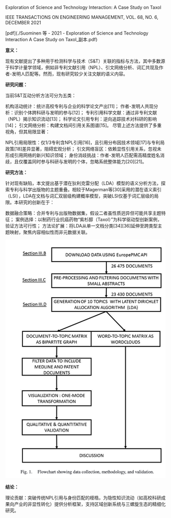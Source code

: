 Exploration of Science and Technology Interaction:  A Case Study on Taxol

IEEE TRANSACTIONS ON ENGINEERING MANAGEMENT, VOL. 68, NO. 6, DECEMBER 2021

[pdf](./Suominen 等 - 2021 - Exploration of Science and Technology Interaction A Case Study on Taxol_副本.pdf)  

**意义：**  

现有文献提出了多种用于检测科学与技术（S&T）关联的指标与方法，其中多数源于科学计量学领域，例如非专利文献引用（NPL）、引文网络分析、词汇共现及作者-发明人匹配等。然而，现有研究较少关注文献的语义内容。


**研究问题：** 

当前S&T互动分析方法可分为五类：

机构活动统计：统计高校专利与企业的科学论文产出[11]；
作者-发明人共现分析：识别个体跨科研与发明的参与[12]；
专利引用科学文献：通过非专利文献（NPL）揭示知识流动[13]；
科学论文引用专利：逆向追踪技术对科研的影响[14]；
引文网络分析：构建文档间引用关系图谱[15]。
尽管上述方法提供了多重视角，但其局限显著：

NPL引用局限性：仅1/3专利含NPL引用[16]，且引用分布因技术领域[17]与专利局政策[18]差异显著，阻碍宏观分析；
引文网络盲区：依赖显性引用关系，忽视未形成引用网络的新兴知识领域；
身份消歧挑战：作者-发明人匹配需高精度姓名消歧，且仅覆盖同时参与科研与发明的个体，忽略系统整体能力[20][21]。

**研究方法：**

针对现有缺陷，本文提出基于潜在狄利克雷分配（LDA）模型的语义分析方法，探索专利与科学出版物的主题重叠。相较于Magerman等[30]采用的潜在语义索引（LSI），LDA在文档与词汇双层级构建概率模型，突破LSI仅基于词汇层级的局限。本研究的创新在于：

数据融合策略：合并专利与出版物数据集，假设二者虽性质迥异但可能共享主题特征；
案例选择：以制药行业抗癌药物“紫杉醇（Taxol）”为科学驱动型创新案例，验证方法可行性；
方法论扩展：将LDA从单一文档分类[34][36]延伸至跨类型主题映射，聚焦内容相似性而非元数据关联。


![截屏2025-03-24 22.00.04.png](%E6%88%AA%E5%B1%8F2025-03-24%2022.00.04.png)

**结论：** 

理论贡献：突破传统NPL引用与身份匹配的桎梏，为隐性知识流动（如高校科研成果向产业的非显性转化）提供分析框架，支持区域创新系统与三螺旋生态的精细化研究。